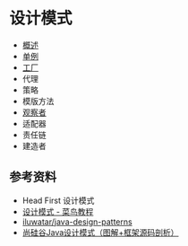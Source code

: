 # 设计模式

- [概述](https://github.com/ceezyyy/backend-notes/blob/master/Core/DesignPatterns/notes/intro/intro.md)
- [单例](https://github.com/ceezyyy/backend-notes/blob/master/Core/DesignPatterns/notes/singleton-pattern/singleton-pattern.md)
- [工厂](https://github.com/ceezyyy/backend-notes/blob/master/Core/DesignPatterns/notes/factory-pattern/factory-pattern.md)
- 代理
- 策略
- 模版方法
- [观察者](https://github.com/ceezyyy/backend-notes/blob/master/Core/DesignPatterns/notes/observer-pattern/observer-pattern.md)
- 适配器
- 责任链
- 建造者







## 参考资料

- Head First 设计模式
- [设计模式 - 菜鸟教程](https://www.runoob.com/design-pattern/design-pattern-tutorial.html)
- [iluwatar/java-design-patterns](https://github.com/iluwatar/java-design-patterns)
- [尚硅谷Java设计模式（图解+框架源码剖析）](https://www.bilibili.com/video/BV1G4411c7N4?from=search&seid=314099375359798525)
